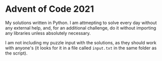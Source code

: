 # Advent of Code 2021
My solutions written in Python. I am attmepting to solve every day without any external help, and, for an additional challenge, do it without importing any libraries unless absolutely necessary.

I am not including my puzzle input with the solutions, as they should work with anyone's (it looks for it in a file called `input.txt` in the same folder as the script).
